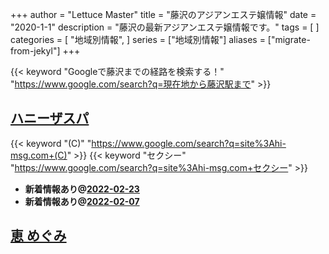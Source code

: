 +++
author = "Lettuce Master"
title = "藤沢のアジアンエステ嬢情報"
date = "2020-1-1"
description = "藤沢の最新アジアンエステ嬢情報です。"
tags = [
]
categories = [
    "地域別情報",
]
series = ["地域別情報"]
aliases = ["migrate-from-jekyl"]
+++

{{< keyword "Googleで藤沢までの経路を検索する！" "https://www.google.com/search?q=現在地から藤沢駅まで" >}}

## [ハニーザスパ](http://hi-msg.com/honeythespa/)
{{< keyword "(C)" "https://www.google.com/search?q=site%3Ahi-msg.com+(C)" >}} {{< keyword "セクシー" "https://www.google.com/search?q=site%3Ahi-msg.com+セクシー" >}} 

- **新着情報あり@[2022-02-23](/post/2022-02-23)**
- **新着情報あり@[2022-02-07](/post/2022-02-07)**
## [恵 めぐみ](http://megumi-est.xyz/)


